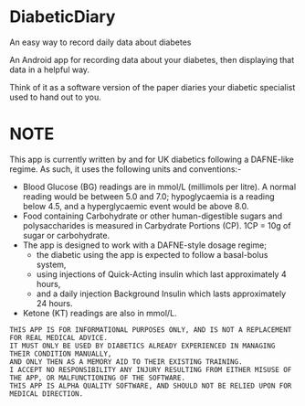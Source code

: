# DiabeticDiary
An easy way to record daily data about diabetes

An Android app for recording data about your diabetes, then displaying that data in a helpful way.

Think of it as a software version of the paper diaries your diabetic specialist used to hand out to you.

# NOTE

This app is currently written by and for UK diabetics following a DAFNE-like regime.
As such, it uses the following units and conventions:-

* Blood Glucose (BG) readings are in mmol/L (millimols per litre). A normal reading would be between 5.0 and 7.0; 
hypoglycaemia is a reading below 4.5, and a hyperglycaemic event would be above 8.0.
* Food containing Carbohydrate or other human-digestible sugars and polysaccharides is measured in Carbydrate Portions (CP). 
1CP = 10g of sugar or carbohydrate.
* The app is designed to work with a DAFNE-style dosage regime;
    - the diabetic using the app is expected to follow a basal-bolus system,
    - using injections of Quick-Acting insulin which last approximately 4 hours,
    - and a daily injection Background Insulin which lasts approximately 24 hours.
* Ketone (KT) readings are also in mmol/L.

```
THIS APP IS FOR INFORMATIONAL PURPOSES ONLY, AND IS NOT A REPLACEMENT FOR REAL MEDICAL ADVICE.
IT MUST ONLY BE USED BY DIABETICS ALREADY EXPERIENCED IN MANAGING THEIR CONDITION MANUALLY, 
AND ONLY THEN AS A MEMORY AID TO THEIR EXISTING TRAINING.
I ACCEPT NO RESPONSIBILITY ANY INJURY RESULTING FROM EITHER MISUSE OF THE APP, OR MALFUNCTIONING OF THE SOFTWARE.
THIS APP IS ALPHA QUALITY SOFTWARE, AND SHOULD NOT BE RELIED UPON FOR MEDICAL DIRECTION.
```
